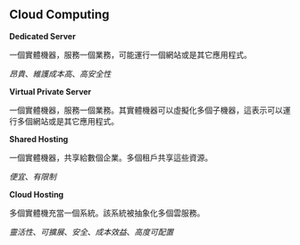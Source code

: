 ## Cloud Computing
**Dedicated Server**

一個實體機器，服務一個業務，可能運行一個網站或是其它應用程式。

*昂貴*、*維護成本高*、*高安全性*

**Virtual Private Server**

一個實體機器，服務一個業務。其實體機器可以虛擬化多個子機器，這表示可以運行多個網站或是其它應用程式。

**Shared Hosting**

一個實體機器，共享給數個企業。多個租戶共享這些資源。

*便宜*、*有限制*

**Cloud Hosting**

多個實體機充當一個系統。該系統被抽象化多個雲服務。

*靈活性*、*可擴展*、*安全*、*成本效益*、*高度可配置*
